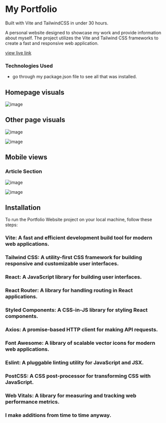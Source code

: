 # My Portfolio
Built with Vite and TailwindCSS in under 30 hours.


A personal website designed to showcase my work and provide information about myself. 
The project utilizes the Vite and Tailwind CSS frameworks to create a fast and responsive web application.

 [view live link](https://ikenna-dev-one.vercel.app/)


### Technologies Used

* go through my package.json file to see all that was installed.


## Homepage visuals

![image](https://github.com/dwhyq/pweb/assets/103536966/da4fba47-71eb-41bd-9f00-d6529c3b65b8)

## Other page visuals

![image](https://github.com/dwhyq/pweb/assets/103536966/645c29dc-0ef5-4ab3-911a-c6c8ea267b71)

![image](https://github.com/dwhyq/pweb/assets/103536966/5d7ad206-3916-45d9-ac9b-5431cb152ee3)



## Mobile views

### Article Section

![image](https://github.com/dwhyq/pweb/assets/103536966/66d65698-f2bb-41ff-97ec-d645f0059c55)

![image](https://github.com/dwhyq/pweb/assets/103536966/203237e5-1ddf-43f6-bf47-9dc083155795)

## Installation

To run the Portfolio Website project on your local machine, follow these steps:

### Vite: A fast and efficient development build tool for modern web applications.
### Tailwind CSS: A utility-first CSS framework for building responsive and customizable user interfaces.
### React: A JavaScript library for building user interfaces.
### React Router: A library for handling routing in React applications.
### Styled Components: A CSS-in-JS library for styling React components.
### Axios: A promise-based HTTP client for making API requests.
### Font Awesome: A library of scalable vector icons for modern web applications.
### Eslint: A pluggable linting utility for JavaScript and JSX.
### PostCSS: A CSS post-processor for transforming CSS with JavaScript.
### Web Vitals: A library for measuring and tracking web performance metrics.

### I make additions from time to time anyway.
